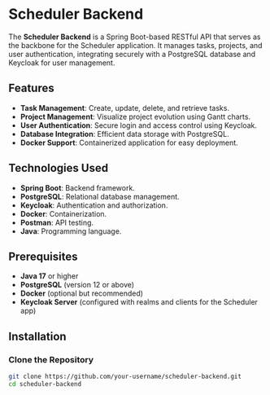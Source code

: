 # Scheduler Backend

The **Scheduler Backend** is a Spring Boot-based RESTful API that serves as the backbone for the Scheduler application. It manages tasks, projects, and user authentication, integrating securely with a PostgreSQL database and Keycloak for user management.

## Features

- **Task Management**: Create, update, delete, and retrieve tasks.
- **Project Management**: Visualize project evolution using Gantt charts.
- **User Authentication**: Secure login and access control using Keycloak.
- **Database Integration**: Efficient data storage with PostgreSQL.
- **Docker Support**: Containerized application for easy deployment.

## Technologies Used

- **Spring Boot**: Backend framework.
- **PostgreSQL**: Relational database management.
- **Keycloak**: Authentication and authorization.
- **Docker**: Containerization.
- **Postman**: API testing.
- **Java**: Programming language.

## Prerequisites

- **Java 17** or higher
- **PostgreSQL** (version 12 or above)
- **Docker** (optional but recommended)
- **Keycloak Server** (configured with realms and clients for the Scheduler app)

## Installation

### Clone the Repository
  ```bash
  git clone https://github.com/your-username/scheduler-backend.git
  cd scheduler-backend
